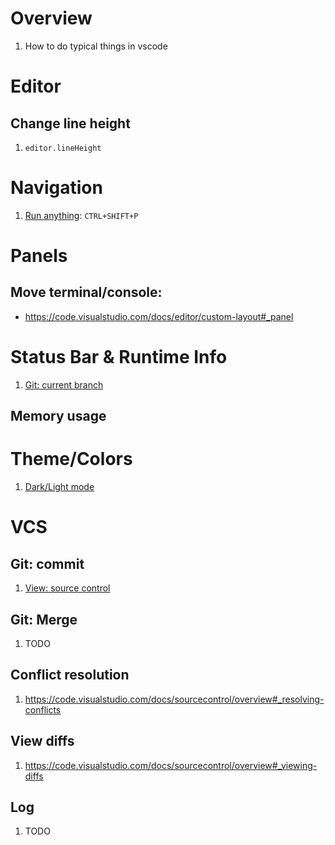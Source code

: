 # Overview
1. How to do typical things in vscode


# Editor

## Change line height
1. `editor.lineHeight`


# Navigation
1. [Run anything](TODO): `CTRL+SHIFT+P`


# Panels
## Move terminal/console:
- https://code.visualstudio.com/docs/editor/custom-layout#_panel


# Status Bar & Runtime Info
1. [Git: current branch](https://code.visualstudio.com/docs/sourcecontrol/overview#_git-status-bar-actions)

## Memory usage


# Theme/Colors
1. [Dark/Light mode](https://code.visualstudio.com/docs/getstarted/themes)


# VCS

## Git: commit
1. [View: source control](TODO)

## Git: Merge
1. TODO

## Conflict resolution
1. https://code.visualstudio.com/docs/sourcecontrol/overview#_resolving-conflicts

## View diffs
1. https://code.visualstudio.com/docs/sourcecontrol/overview#_viewing-diffs

## Log
1. TODO


